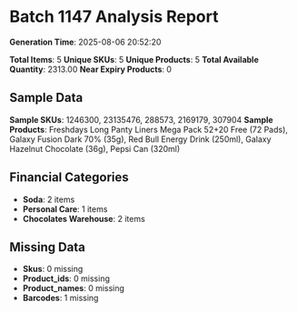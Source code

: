 # Batch 1147 Analysis Report

**Generation Time**: 2025-08-06 20:52:20

**Total Items**: 5
**Unique SKUs**: 5
**Unique Products**: 5
**Total Available Quantity**: 2313.00
**Near Expiry Products**: 0

## Sample Data
**Sample SKUs**: 1246300, 23135476, 288573, 2169179, 307904
**Sample Products**: Freshdays Long Panty Liners Mega Pack 52+20 Free (72 Pads), Galaxy Fusion Dark 70% (35g), Red Bull Energy Drink (250ml), Galaxy Hazelnut Chocolate (36g), Pepsi Can (320ml)

## Financial Categories
- **Soda**: 2 items
- **Personal Care**: 1 items
- **Chocolates Warehouse**: 2 items

## Missing Data
- **Skus**: 0 missing
- **Product_ids**: 0 missing
- **Product_names**: 0 missing
- **Barcodes**: 1 missing
